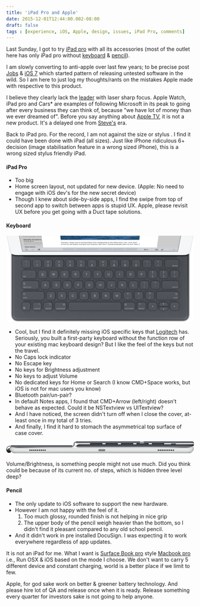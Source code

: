 ```yaml
---
title: 'iPad Pro and Apple'
date: 2015-12-01T12:44:00.002-08:00
draft: false
tags : [experience, iOS, Apple, design, issues, iPad Pro, comments]
---
```


Last Sunday, I got to try [iPad pro](http://www.apple.com/ipad-pro/) with all its accessories (most of the outlet here has only iPad pro without [keyboard](http://www.apple.com/shop/product/MJYR2/smart-keyboard-for-ipad-pro) & [pencil](http://www.apple.com/shop/product/MK0C2/apple-pencil-for-ipad-pro)).  
  
I am slowly converting to anti-apple over last few years; to be precise post [Jobs](https://en.wikipedia.org/wiki/Steve_Jobs) & [iOS 7](https://en.wikipedia.org/wiki/IOS_7) which started pattern of releasing untested software in the wild. So I am here to just log my thoughts/rants on the mistakes Apple made with respective to this product.  
  
I believe they clearly lack the [leader](https://en.wikipedia.org/wiki/Steve_Jobs) with laser sharp focus. Apple Watch, iPad pro and Cars* are examples of following Microsoft in its peak to going after every business they can think of, because "we have lot of money than we ever dreamed of". Before you say anything about [Apple TV](http://www.apple.com/tv/), it is not a new product. It's a delayed one from [Steve's](https://en.wikipedia.org/wiki/Steve_Jobs) era.  
  
Back to iPad pro. For the record, I am not against the size or stylus . I find it could have been done with iPad (all sizes). Just like iPhone ridiculous 6+ decision (image stabilisation feature in a wrong sized iPhone), this is a wrong sized stylus friendly iPad.  

#### iPad Pro

* Too big
* Home screen layout, not updated for new device. (Apple: No need to engage with iOS dev's for the new secret device)
* Though I knew about side-by-side apps, I find the swipe from top of second app to switch between apps is stupid UX. Apple, please revisit UX before you get going with a Duct tape solutions.

#### Keyboard

![](/assets/keyboard_large.png)

  

* Cool, but I find it definitely missing iOS specific keys that [Logitech](http://www.apple.com/shop/product/HJDW2VC/A/logitech-create-backlit-keyboard-case-for-ipad-pro-black) has. Seriously, you built a first-party keyboard without the function row of your existing mac keyboard design? But I like the feel of the keys but not the travel.
* No Caps lock indicator
* No Escape key
* No keys for Brightness adjustment
* No keys to adjust Volume
* No dedicated keys for Home or Search (I know CMD+Space works, but iOS is not for mac users you know)
* Bluetooth pair/un-pair?
* In default Notes apps, I found that CMD+Arrow (left/right) doesn't behave as expected. Could it be NSTextview vs UITextview?
* And I have noticed, the screen didn't turn off when I close the cover, at-least once in my total of 3 tries.
* And finally, I find it hard to stomach the asymmetrical top surface of case cover.

  
![](/assets/easy_cover_large.jpg)  

  

Volume/Brightness, is something people might not use much. Did you think could be because of its current no. of steps, which is hidden three level deep?  

#### Pencil

*   The only update to iOS software to support the new hardware. 
*   However I am not happy with the feel of it. 
    1. Too much glossy, rounded finish is not helping in nice grip 
    2. The upper body of the pencil weigh heavier than the bottom, so I didn't find it pleasant compared to any old school pencil.
*   And it didn't work in pre installed DocuSign. I was expecting it to work everywhere regardless of app updates. 

It is not an iPad for me. What I want is [Surface Book pro](https://www.microsoft.com/surface/en-us/devices/surface-book) style [Macbook pro](http://www.apple.com/macbook-pro/) i.e., Run OSX & iOS based on the mode I choose. We don't want to carry 5 different device and constant charging, world is a better place if we limit to few.  
  
Apple, for god sake work on better & greener battery technology. And please hire lot of QA and release once when it is ready. Release something every quarter for investors sake is not going to help anyone.